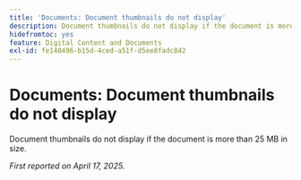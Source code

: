 ```yaml
---
title: 'Documents: Document thumbnails do not display'
description: Document thumbnails do not display if the document is more than 25 MB in size.
hidefromtoc: yes
feature: Digital Content and Documents
exl-id: fe140496-b15d-4ced-a51f-d5ee8fadc842
---
```

# Documents: Document thumbnails do not display

Document thumbnails do not display if the document is more than 25 MB in size.

_First reported on April 17, 2025._
